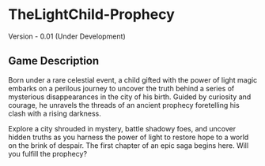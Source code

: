 # TheLightChild-Prophecy

Version - 0.01 (Under Development)

## Game Description
Born under a rare celestial event, a child gifted with the power of light magic embarks on a perilous journey to uncover the truth behind a series of mysterious disappearances in the city of his birth. Guided by curiosity and courage, he unravels the threads of an ancient prophecy foretelling his clash with a rising darkness.

Explore a city shrouded in mystery, battle shadowy foes, and uncover hidden truths as you harness the power of light to restore hope to a world on the brink of despair. The first chapter of an epic saga begins here. Will you fulfill the prophecy?